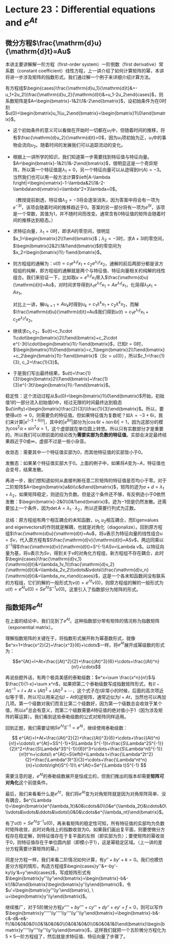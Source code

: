 
# Lecture 23：Differential equations and $e^{At}$

## 微分方程$\frac{\mathrm{d}u}{\mathrm{d}t}=Au$

本讲主要讲解解一阶方程（first-order system）一阶倒数（first derivative）常系数（constant coefficient）线性方程，上一讲介绍了如何计算矩阵的幂，本讲将进一步涉及矩阵的指数形式。我们通过解一个例子来详细介绍计算方法。

有方程组$\begin{cases}\frac{\mathrm{d}u_1}{\mathrm{d}t}&=-u_1+2u_2\\\frac{\mathrm{d}u_2}{\mathrm{d}t}&=u_1-2u_2\end{cases}$，则系数矩阵是$A=\begin{bmatrix}-1&2\\1&-2\end{bmatrix}$，设初始条件为在$0$时刻$u(0)=\begin{bmatrix}u_1\\u_2\end{bmatrix}=\begin{bmatrix}1\\0\end{bmatrix}$。

* 这个初始条件的意义可以看做在开始时一切都在$u_1$中，但随着时间的推移，将有$\frac{\mathrm{d}u_2}{\mathrm{d}t}>0$，因为$u_1$项初始为正，$u_1$中的事物会流向$u_2$。随着时间的发展我们可以追踪流动的变化。

* 根据上一讲所学的知识，我们知道第一步需要找到特征值与特征向量。$A=\begin{bmatrix}-1&2\\1&-2\end{bmatrix}$，很明显这是一个奇异矩阵，所以第一个特征值是$\lambda_1=0$，另一个特征向量可以从迹得到$tr(A)=-3$。当然我们也可以用一般方法计算$\left|A-\lambda I\right|=\begin{vmatrix}-1-\lambda&2\\1&-2-\lambda\end{vmatrix}=\lambda^2+3\lambda=0$。

    （教授提前剧透，特征值$\lambda_2=-3$将会逐渐消失，因为答案中将会有一项为$e^{-3t}$，该项会随着时间的推移趋近于$0$。答案的另一部分将有一项为$e^{0t}$，该项是一个常数，其值为$1$，并不随时间而改变。通常含有$0$特征值的矩阵会随着时间的推移达到稳态。）

* 求特征向量，$\lambda_1=0$时，即求$A$的零空间，很明显$x_1=\begin{bmatrix}2\\1\end{bmatrix}$；$\lambda_2=-3$时，求$A+3I$的零空间，$\begin{bmatrix}2&2\\1&1\end{bmatrix}$的零空间为$x_2=\begin{bmatrix}1\\-1\end{bmatrix}$。

* 则方程组的通解为：$u(t)=c_1e^{\lambda_1t}x_1+c_2e^{\lambda_2t}x_2$，通解的前后两部分都是该方程组的纯解，即方程组的通解就是两个与特征值、特征向量相关的纯解的线性组合。我们来验证一下，比如取$u=e^{\lambda_1t}x_1$带入$\frac{\mathrm{d}u}{\mathrm{d}t}=Au$，对时间求导得到$\lambda_1e^{\lambda_1t}x_1=Ae^{\lambda_1t}x_1$，化简得$\lambda_1x_1=Ax_1$。

    对比上一讲，解$u_{k+1}=Au_k$时得到$u_k=c_1\lambda^kx_1+c_2\lambda^kx_2$，而解$\frac{\mathrm{d}u}{\mathrm{d}t}=Au$我们得到$u(t)=c_1e^{\lambda_1t}x_1+c_2e^{\lambda_2t}x_2$。
    
* 继续求$c_1,c_2$，$u(t)=c_1\cdot 1\cdot\begin{bmatrix}2\\1\end{bmatrix}+c_2\cdot e^{-3t}\cdot\begin{bmatrix}1\\-1\end{bmatrix}$，已知$t=0$时，$\begin{bmatrix}1\\0\end{bmatrix}=c_1\begin{bmatrix}2\\1\end{bmatrix}+c_2\begin{bmatrix}1\\-1\end{bmatrix}$（$Sc=u(0)$），所以$c_1=\frac{1}{3}, c_2=\frac{1}{3}$。

* 于是我们写出最终结果，$u(t)=\frac{1}{3}\begin{bmatrix}2\\1\end{bmatrix}+\frac{1}{3}e^{-3t}\begin{bmatrix}1\\-1\end{bmatrix}$。

稳定性：这个流动过程从$u(0)=\begin{bmatrix}1\\0\end{bmatrix}$开始，初始值$1$的一部分流入初始值$0$中，经过无限的时间最终达到稳态$u(\infty)=\begin{bmatrix}\frac{2}{3}\\\frac{1}{3}\end{bmatrix}$。所以，要使得$u(t)\to 0$，则需要负的特征值。但如果特征值为复数呢？如$\lambda=-3+6i$，我们来计算$\left|e^{(-3+6i)t}\right|$，其中的$\left|e^{6it}\right|$部分为$\left|\cos 6t+i\sin 6t\right|=1$，因为这部分的模为$\cos^2\alpha+\sin^2\alpha=1$，这个虚部就在单位圆上转悠。所以只有实数部分才是重要的。所以我们可以把前面的结论改为**需要实部为负数的特征值**。实部会决定最终结果趋近于$0$或$\infty$，虚部不过是一些小杂音。

收敛态：需要其中一个特征值实部为$0$，而其他特征值的实部皆小于$0$。

发散态：如果某个特征值实部大于$0$。上面的例子中，如果将$A$变为$-A$，特征值也会变号，结果发散。

再进一步，我们想知道如何从直接判断任意二阶矩阵的特征值是否均小于零。对于二阶矩阵$A=\begin{bmatrix}a&b\\c&d\end{bmatrix}$，矩阵的迹为$a+d=\lambda_1+\lambda_2$，如果矩阵稳定，则迹应为负数。但是这个条件还不够，有反例迹小于$0$依然发散：$\begin{bmatrix}-2&0\\0&1\end{bmatrix}$，迹为$-1$但是仍然发散。还需要加上一个条件，因为$\det A=\lambda_1\cdot\lambda_2$，所以还需要行列式为正数。

总结：原方程组有两个相互耦合的未知函数，$u_1, u_2$相互耦合，而Eigenvalues and eigenvectors的作则就是解耦，也就是对角化（diagonalize）。回到原方程组$\frac{\mathrm{d}u}{\mathrm{d}t}=Au$，将$u$表示为特征向量的线性组合$u=Sv$，代入原方程有$S\frac{\mathrm{d}v}{\mathrm{d}t}=ASv$，两边同乘以$S^{-1}$得$\frac{\mathrm{d}v}{\mathrm{d}t}=S^{-1}ASv=\Lambda v$。以特征向量为基，将$u$表示为$Sv$，得到关于$v$的对角化方程组，新方程组不存在耦合，此时$\begin{cases}\frac{\mathrm{d}v_1}{\mathrm{d}t}&=\lambda_1v_1\\\frac{\mathrm{d}v_2}{\mathrm{d}t}&=\lambda_2v_2\\\vdots&\vdots\\\frac{\mathrm{d}v_n}{\mathrm{d}t}&=\lambda_nv_n\end{cases}$，这是一个各未知函数间没有联系的方程组，它们的解的一般形式为$v(t)=e^{\Lambda t}v(0)$，则原方程组的解的一般形式为$u(t)=e^{At}u(0)=Se^{\Lambda t}S^{-1}u(0)$。这里引入了指数部分为矩阵的形式。

## 指数矩阵$e^{At}$

在上面的结论中，我们见到了$e^{At}$。这种指数部分带有矩阵的情况称为指数矩阵（exponential matrix）。

理解指数矩阵的关键在于，将指数形式展开称为幂基数形式，就像$e^x=1+\frac{x^2}{2}+\frac{x^3}{6}+\cdots$一样，将$e^{At}$展开成幂级数的形式为：

$$e^{At}=I+At+\frac{(At)^2}{2}+\frac{(At)^3}{6}+\cdots+\frac{(At)^n}{n!}+\cdots$$

再说些题外话，有两个极具美感的泰勒级数：$e^x=\sum \frac{x^n}{n!}$与$\frac{1}{1-x}=\sum x^n$，如果把第二个泰勒级数写成指数矩阵形式，有$(I-At)^{-1}=I+At+(At)^2+(At)^3+\cdots$，这个式子在$t$非常小的时候，后面的高次项近似等于零，所以可以用来近似$I-At$的逆矩阵，通常近似为$I+At$，当然也可以再加几项。第一个级数对我们而言比第二个级数好，因为第一个级数总会收敛于某个值，所以$e^x$总会有意义，而第二个级数需要$A$特征值的绝对值小于$1$（因为涉及矩阵的幂运算）。我们看到这些泰勒级数的公式对矩阵同样适用。

回到正题，我们需要证明$Se^{\Lambda t}S^{-1}=e^{At}$，继续使用泰勒级数：

$$
e^{At}=I+At+\frac{(At)^2}{2}+\frac{(At)^3}{6}+\cdots+\frac{(At)^n}{n!}+\cdots\\
e^{At}=SS^{-1}+S\Lambda S^{-1}t+\frac{S\Lambda^2S^{-1}}{2}t^2+\frac{S\Lambda^3S^{-1}}{6}t^3+\cdots+\frac{S\Lambda^nS^{-1}}{n!}t^n+\cdots\\
e^{At}=S\left(I+\Lambda t+\frac{\Lambda^2t^2}{2}+\frac{\Lambda^3t^3}{3}+\cdots+\frac{\Lambda^nt^n}{n}+\cdots\right)S^{-1}\\
e^{At}=Se^{\Lambda t}S^{-1}
$$

需要注意的是，$e^{At}$的泰勒级数展开是恒成立的，但我们推出的版本却需要**矩阵可对角化**这个前提条件。

最后，我们来看看什么是$e^{\Lambda t}$，我们将$e^{At}$变为对角矩阵就是因为对角矩阵简单、没有耦合，$e^{\Lambda t}=\begin{bmatrix}e^{\lambda_1t}&0&\cdots&0\\0&e^{\lambda_2t}&\cdots&0\\\vdots&\vdots&\ddots&\vdots\\0&0&\cdots&e^{\lambda_nt}\end{bmatrix}$。

有了$u(t)=Se^{\Lambda t}S^{-1}u(0)$，再来看矩阵的稳定性可知，所有特征值的实部均为负数时矩阵收敛，此时对角线上的指数收敛为$0$。如果我们画出复平面，则要使微分方程存在稳定解，则特征值存在于复平面的左侧（即实部为负）；要使矩阵的幂收敛于$0$，则特征值存在于单位圆内部（即模小于$1$），这是幂稳定区域。（上一讲的差分方程需要计算矩阵的幂。）

同差分方程一样，我们来看二阶情况如何计算，有$y''+by'+k=0$。我们也模仿差分方程的情形，构造方程组$\begin{cases}y''&=-by'-ky\\y'&=y'\end{cases}$，写成矩阵形式有$\begin{bmatrix}y''\\y'\end{bmatrix}=\begin{bmatrix}-b&-k\\1&0\end{bmatrix}\begin{bmatrix}y'\\y\end{bmatrix}$，令$u'=\begin{bmatrix}y''\\y'\end{bmatrix}, \ u=\begin{bmatrix}y'\\y\end{bmatrix}$。

继续推广，对于$5$阶微分方程$y'''''+by''''+cy'''+dy''+ey'+f=0$，则可以写作$\begin{bmatrix}y'''''\\y''''\\y'''\\y''\\y'\end{bmatrix}=\begin{bmatrix}-b&-c&-d&-e&-f\\1&0&0&0&0\\0&1&0&0&0\\0&0&1&0&0\\0&0&0&1&0\end{bmatrix}\begin{bmatrix}y''''\\y'''\\y''\\y'\\y\end{bmatrix}$，这样我们就把一个五阶微分方程化为$5\times 5$一阶方程组了，然后就是求特征值、特征向量了步骤了。
